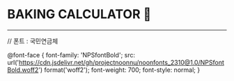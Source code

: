 # BAKING CALCULATOR 🥐

---

//
폰트 : 국민연금체

@font-face {
font-family: 'NPSfontBold';
src: url('https://cdn.jsdelivr.net/gh/projectnoonnu/noonfonts_2310@1.0/NPSfontBold.woff2') format('woff2');
font-weight: 700;
font-style: normal;
}
